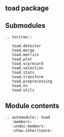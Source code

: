 ## toad package



## Submodules


```eval_rst
.. toctree::

   toad.detector
   toad.merge
   toad.metrics
   toad.plot
   toad.scorecard
   toad.selection
   toad.stats
   toad.transform
   toad.preprocessing
   toad.nn
   toad.utils
```

## Module contents

```eval_rst
.. automodule:: toad
   :members:
   :undoc-members:
   :show-inheritance:
```
